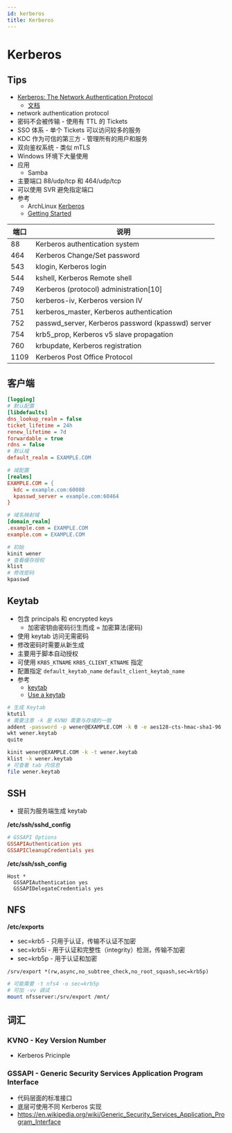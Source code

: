 ```yaml
---
id: kerberos
title: Kerberos
---
```


# Kerberos

## Tips

- [Kerberos: The Network Authentication Protocol](https://web.mit.edu/kerberos/)
  - [文档](https://web.mit.edu/kerberos/krb5-latest/doc/)
- network authentication protocol
- 密码不会被传输 - 使用有 TTL 的 Tickets
- SSO 体系 - 单个 Tickets 可以访问较多的服务
- KDC 作为可信的第三方 - 管理所有的用户和服务
- 双向鉴权系统 - 类似 mTLS
- Windows 环境下大量使用
- 应用
  - Samba
- 主要端口 88/udp/tcp 和 464/udp/tcp
- 可以使用 SVR 避免指定端口
- 参考
  - ArchLinux [Kerberos](https://wiki.archlinux.org/index.php/Kerberos)
  - [Getting Started](https://web.mit.edu/kerberos/kfw-4.1/kfw-4.1/kfw-4.1-help/html/getting_started.htm)

| 端口 | 说明                                              |
| ---- | ------------------------------------------------- |
| 88   | Kerberos authentication system                    |
| 464  | Kerberos Change/Set password                      |
| 543  | klogin, Kerberos login                            |
| 544  | kshell, Kerberos Remote shell                     |
| 749  | Kerberos (protocol) administration[10]            |
| 750  | kerberos-iv, Kerberos version IV                  |
| 751  | kerberos_master, Kerberos authentication          |
| 752  | passwd_server, Kerberos password (kpasswd) server |
| 754  | krb5_prop, Kerberos v5 slave propagation          |
| 760  | krbupdate, Kerberos registration                  |
| 1109 | Kerberos Post Office Protocol                     |

## 客户端
```ini
[logging]
# 默认配置
[libdefaults]
dns_lookup_realm = false
ticket_lifetime = 24h
renew_lifetime = 7d
forwardable = true
rdns = false
# 默认域
default_realm = EXAMPLE.COM

# 域配置
[realms]
EXAMPLE.COM = {
  kdc = example.com:60088
  kpasswd_server = example.com:60464
}

# 域名映射域
[domain_realm]
.example.com = EXAMPLE.COM
example.com = EXAMPLE.COM
```

```bash
# 初始
kinit wener
# 查看缓存授权
klist
# 修改密码
kpasswd
```

## Keytab
* 包含 principals 和 encrypted keys 
  * 加密密钥由密码衍生而成 = 加密算法(密码)
* 使用 keytab 访问无需密码
* 修改密码时需要从新生成
* 主要用于脚本自动授权
* 可使用 `KRB5_KTNAME` `KRB5_CLIENT_KTNAME` 指定
* 配置指定 `default_keytab_name` `default_client_keytab_name`
* 参考
  * [keytab](https://web.mit.edu/kerberos/www/krb5-latest/doc/basic/keytab_def.html)
  * [Use a keytab](https://kb.iu.edu/d/aumh)

```bash
# 生成 Keytab
ktutil
# 需要注意 -k 是 KVNO 需要与存储的一致
addent -password -p wener@EXAMPLE.COM -k 0 -e aes128-cts-hmac-sha1-96
wkt wener.keytab
quite

kinit wener@EXAMPLE.COM -k -t wener.keytab
klist -k wener.keytab
# 可查看 tab 内信息
file wener.keytab
```

## SSH
* 提前为服务端生成 keytab

__/etc/ssh/sshd_config__

```ini
# GSSAPI Options
GSSAPIAuthentication yes
GSSAPICleanupCredentials yes
```

__/etc/ssh/ssh_config__

```
Host *
  GSSAPIAuthentication yes
  GSSAPIDelegateCredentials yes
```

## NFS

__/etc/exports__

* sec=krb5 - 只用于认证，传输不认证不加密
* sec=krb5i - 用于认证和完整性（integrity）检测，传输不加密
* sec=krb5p - 用于认证和加密

```
/srv/export *(rw,async,no_subtree_check,no_root_squash,sec=krb5p)
```

```bash
# 可能需要 -t nfs4 -o sec=krb5p
# 可加 -vv 调试
mount nfsserver:/srv/export /mnt/
```
## 词汇
### KVNO - Key Version Number
* Kerberos Pricinple

### GSSAPI - Generic Security Services Application Program Interface
* 代码层面的标准接口
* 底层可使用不同 Kerberos 实现
* https://en.wikipedia.org/wiki/Generic_Security_Services_Application_Program_Interface
